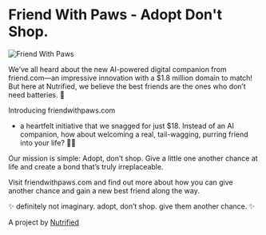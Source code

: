 # Friend With Paws - Adopt Don't Shop. 

![Friend With Paws](https://github.com/user-attachments/assets/20891b8e-edd3-4136-bce4-31d4672a9354)


We’ve all heard about the new AI-powered digital companion from friend.com—an impressive innovation with a $1.8 million domain to match! But here at Nutrified, we believe the best friends are the ones who don’t need batteries. 🐾

Introducing friendwithpaws.com
- a heartfelt initiative that we snagged for just $18. Instead of an AI companion, how about welcoming a real, tail-wagging, purring friend into your life? 🐶🐱

Our mission is simple: Adopt, don’t shop.
Give a little one another chance at life and create a bond that’s truly irreplaceable.

Visit friendwithpaws.com and find out more about how you can give another chance and gain a new best friend along the way.

✨ definitely not imaginary. adopt, don’t shop. give them another chance. ✨

A project by [Nutrified](https://www.nutrified.com)
